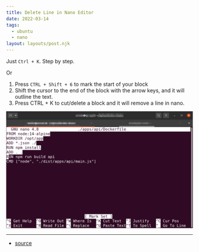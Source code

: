 ```yaml
---
title: Delete Line in Nano Editor
date: 2022-03-14
tags:
  - ubuntu
  - nano
layout: layouts/post.njk
---
```


Just `Ctrl + K`. Step by step.

Or

1. Press `CTRL + Shift + 6` to mark the start of your block
2. Shift the cursor to the end of the block with the arrow keys, and it will outline the text.
3. Press CTRL + K to cut/delete a block and it will remove a line in nano.

![img](../../img/posts/2022-03-14-how-to-delete-line-in-nano-editor.png)

---

- [source](https://monovm.com/blog/how-to-delete-line-in-nano-delete-all/)
